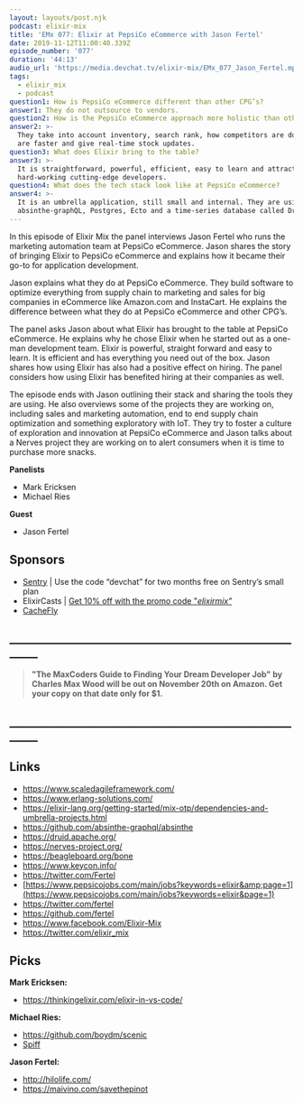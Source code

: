 ```yaml
---
layout: layouts/post.njk
podcast: elixir-mix
title: 'EMx 077: Elixir at PepsiCo eCommerce with Jason Fertel'
date: 2019-11-12T11:00:40.339Z
episode_number: '077'
duration: '44:13'
audio_url: 'https://media.devchat.tv/elixir-mix/EMx_077_Jason_Fertel.mp3'
tags:
  - elixir_mix
  - podcast
question1: How is PepsiCo eCommerce different than other CPG’s?
answer1: They do not outsource to vendors.
question2: How is the PepsiCo eCommerce approach more holistic than other CPG’s?
answer2: >-
  They take into account inventory, search rank, how competitors are doing, they
  are faster and give real-time stock updates.
question3: What does Elixir bring to the table?
answer3: >-
  It is straightforward, powerful, efficient, easy to learn and attracts
  hard-working cutting-edge developers. 
question4: What does the tech stack look like at PepsiCo eCommerce?
answer4: >-
  It is an umbrella application, still small and internal. They are using
  absinthe-graphQL, Postgres, Ecto and a time-series database called Druid.
---
```

In this episode of Elixir Mix the panel interviews Jason Fertel who runs the marketing automation team at PepsiCo eCommerce. Jason shares the story of bringing Elixir to PepsiCo eCommerce and explains how it became their go-to for application development. 

 Jason explains what they do at PepsiCo eCommerce. They build software to optimize everything from supply chain to marketing and sales for big companies in eCommerce like Amazon.com and InstaCart. He explains the difference between what they do at PepsiCo eCommerce and other CPG’s.

The panel asks Jason about what Elixir has brought to the table at PepsiCo eCommerce. He explains why he chose Elixir when he started out as a one-man development team. Elixir is powerful, straight forward and easy to learn. It is efficient and has everything you need out of the box. Jason shares how using Elixir has also had a positive effect on hiring. The panel considers how using Elixir has benefited hiring at their companies as well. 

The episode ends with Jason outlining their stack and sharing the tools they are using. He also overviews some of the projects they are working on, including sales and marketing automation, end to end supply chain optimization and something exploratory with IoT. They try to foster a culture of exploration and innovation at PepsiCo eCommerce and Jason talks about a Nerves project they are working on to alert consumers when it is time to purchase more snacks. 

**Panelists**

* Mark Ericksen
* Michael Ries

**Guest**

* Jason Fertel

## **Sponsors**

* [Sentry](http://sentry.io/)  | Use the code “devchat” for two months free on Sentry’s small plan
* ElixirCasts | [Get 10% off with the promo code &quot;](https://elixircasts.io/)[_elixirmix&quot;_](https://elixircasts.io/)
* [CacheFly](https://www.cachefly.com/)

## **\_\_\_\_\_\_\_\_\_\_\_\_\_\_\_\_\_\_\_\_\_\_\_\_\_\_\_\_\_\_\_\_\_\_\_\_\_\_\_\_\_\_\_\_\_\_\_\_\_\_\_\_\_\__**

> **"The MaxCoders Guide to Finding Your Dream Developer Job" by Charles Max Wood will be out on November 20th on Amazon.  Get your copy on that date only for $1.**

## **\_\_\_\_\_\_\_\_\_\_\_\_\_\_\_\_\_\_\_\_\_\_\_\_\_\_\_\_\_\_\_\_\_\_\_\_\_\_\_\_\_\_\_\_\_\_\_\_\_\_\_\_\_\__**

## **Links**

* <https://www.scaledagileframework.com/>
* <https://www.erlang-solutions.com/>
* <https://elixir-lang.org/getting-started/mix-otp/dependencies-and-umbrella-projects.html>
* <https://github.com/absinthe-graphql/absinthe>
* <https://druid.apache.org/>
* <https://nerves-project.org/>
* <https://beagleboard.org/bone>
* <https://www.keycon.info/>
* <https://twitter.com/Fertel>
* [https://www.pepsicojobs.com/main/jobs?keywords=elixir&amp;page=1](https://www.pepsicojobs.com/main/jobs?keywords=elixir&page=1)
* <https://twitter.com/fertel>
* <https://github.com/fertel>
* <https://www.facebook.com/Elixir-Mix>
* <https://twitter.com/elixir_mix>

## **Picks**

**Mark Ericksen:**

* <https://thinkingelixir.com/elixir-in-vs-code/>

**Michael Ries:**

* <https://github.com/boydm/scenic>
* [Spiff](https://spiff.com/)

**Jason Fertel:**

* <http://hilolife.com/>
* <https://maivino.com/savethepinot>
